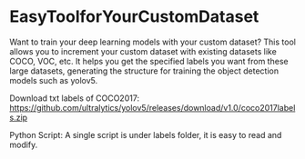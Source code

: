 # EasyToolforYourCustomDataset
Want to train your deep learning models with your custom dataset? This tool allows you to increment your custom dataset with existing datasets like COCO, VOC, etc. It helps you get the specified labels you want from these large datasets, generating the structure for training the object detection models such as yolov5.       

Download txt labels of COCO2017:
https://github.com/ultralytics/yolov5/releases/download/v1.0/coco2017labels.zip

Python Script:
A single script is under labels folder, it is easy to read and modify.
